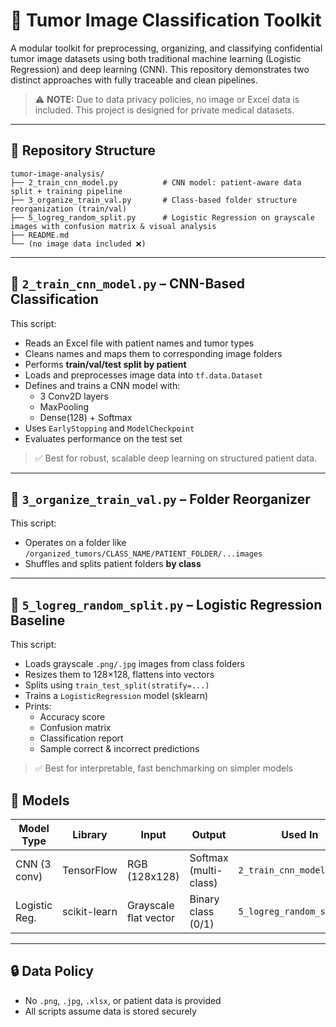# 🧠 Tumor Image Classification Toolkit

A modular toolkit for preprocessing, organizing, and classifying confidential tumor image datasets using both traditional machine learning (Logistic Regression) and deep learning (CNN). This repository demonstrates two distinct approaches with fully traceable and clean pipelines.

> ⚠️ **NOTE:** Due to data privacy policies, no image or Excel data is included. This project is designed for private medical datasets.

---

## 📁 Repository Structure

```
tumor-image-analysis/
├── 2_train_cnn_model.py          # CNN model: patient-aware data split + training pipeline
├── 3_organize_train_val.py       # Class-based folder structure reorganization (train/val)
├── 5_logreg_random_split.py      # Logistic Regression on grayscale images with confusion matrix & visual analysis
├── README.md
└── (no image data included ❌)
```

---

## 🔹 `2_train_cnn_model.py` – CNN-Based Classification

This script:
- Reads an Excel file with patient names and tumor types
- Cleans names and maps them to corresponding image folders
- Performs **train/val/test split by patient**
- Loads and preprocesses image data into `tf.data.Dataset`
- Defines and trains a CNN model with:
  - 3 Conv2D layers
  - MaxPooling
  - Dense(128) + Softmax
- Uses `EarlyStopping` and `ModelCheckpoint`
- Evaluates performance on the test set

> ✅ Best for robust, scalable deep learning on structured patient data.

---

## 🔹 `3_organize_train_val.py` – Folder Reorganizer

This script:
- Operates on a folder like `/organized_tumors/CLASS_NAME/PATIENT_FOLDER/...images`
- Shuffles and splits patient folders **by class**

---
## 🔹 `5_logreg_random_split.py` – Logistic Regression Baseline

This script:
- Loads grayscale `.png/.jpg` images from class folders
- Resizes them to 128×128, flattens into vectors
- Splits using `train_test_split(stratify=...)`
- Trains a `LogisticRegression` model (sklearn)
- Prints:
  - Accuracy score
  - Confusion matrix
  - Classification report
  - Sample correct & incorrect predictions

> ✅ Best for interpretable, fast benchmarking on simpler models

## 🧠 Models

| Model Type       | Library     | Input         | Output             | Used In                    |
|------------------|-------------|---------------|--------------------|----------------------------|
| CNN (3 conv)     | TensorFlow  | RGB (128x128) | Softmax (multi-class) | `2_train_cnn_model.py`  |
| Logistic Reg.    | scikit-learn| Grayscale flat vector | Binary class (0/1) | `5_logreg_random_split.py` |

---
## 🔒 Data Policy

- No `.png`, `.jpg`, `.xlsx`, or patient data is provided
- All scripts assume data is stored securely
